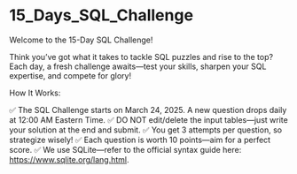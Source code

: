 # 15_Days_SQL_Challenge
 Welcome to the 15-Day SQL Challenge! 

Think you’ve got what it takes to tackle SQL puzzles and rise to the top? Each day, a fresh challenge awaits—test your skills, sharpen your SQL expertise, and compete for glory!

How It Works:

✅ The SQL Challenge starts on March 24, 2025. A new question drops daily at 12:00 AM Eastern Time.
✅ DO NOT edit/delete the input tables—just write your solution at the end and submit.
✅ You get 3 attempts per question, so strategize wisely!
✅ Each question is worth 10 points—aim for a perfect score.
✅ We use SQLite—refer to the official syntax guide here:  https://www.sqlite.org/lang.html.
